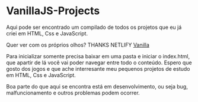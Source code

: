 # VanillaJS-Projects
Aqui pode ser encontrado um compilado de todos os projetos que eu já criei em HTML, Css e JavaScript.

Quer ver com os próprios olhos? THANKS NETLIFY
[Vanilla](racinesantos.netlify.app)

Para inicializar somente precisa baixar em uma pasta e iniciar o index.html, que apartir de lá você vai poder navegar entre todo o conteúdo.
Espero que gosto dos jogos e que ache interresante meu pequenos projetos de estudo em  HTML, Css e JavaScript.

Boa parte do que aqui se encontra está em desenvolvimento, ou seja bug, malfuncionamento e outros problemas podem ocorrer.

